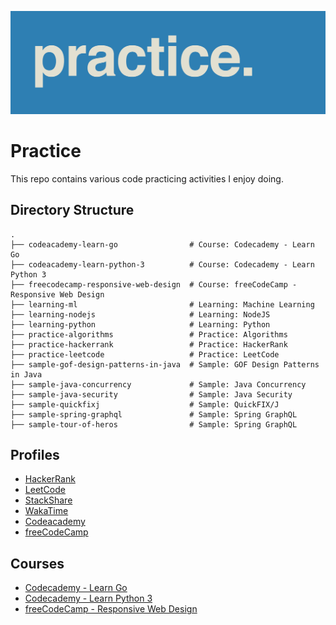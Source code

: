 ![Alt text](practice.png)

# Practice

This repo contains various code practicing activities I enjoy doing.

## Directory Structure
    .
    ├── codeacademy-learn-go                # Course: Codecademy - Learn Go
    ├── codeacademy-learn-python-3          # Course: Codecademy - Learn Python 3
    ├── freecodecamp-responsive-web-design  # Course: freeCodeCamp - Responsive Web Design
    ├── learning-ml                         # Learning: Machine Learning
    ├── learning-nodejs                     # Learning: NodeJS
    ├── learning-python                     # Learning: Python
    ├── practice-algorithms                 # Practice: Algorithms
    ├── practice-hackerrank                 # Practice: HackerRank
    ├── practice-leetcode                   # Practice: LeetCode
    ├── sample-gof-design-patterns-in-java  # Sample: GOF Design Patterns in Java
    ├── sample-java-concurrency             # Sample: Java Concurrency
    ├── sample-java-security                # Sample: Java Security
    ├── sample-quickfixj                    # Sample: QuickFIX/J
    ├── sample-spring-graphql               # Sample: Spring GraphQL
    ├── sample-tour-of-heros                # Sample: Spring GraphQL

## Profiles
* [HackerRank](https://www.hackerrank.com/popcristianvlad)
* [LeetCode](https://leetcode.com/popcristianvlad/)
* [StackShare](https://stackshare.io/popcristianvlad/)
* [WakaTime](https://wakatime.com/@popcristianvlad)
* [Codeacademy](https://www.codecademy.com/profiles/popcristianvlad)
* [freeCodeCamp](https://www.freecodecamp.org/popcristianvlad)

## Courses
* [Codecademy - Learn Go](https://www.codecademy.com/learn/learn-go)
* [Codecademy - Learn Python 3](https://www.codecademy.com/learn/learn-python-3)
* [freeCodeCamp - Responsive Web Design](https://www.freecodecamp.org/learn/2022/responsive-web-design)